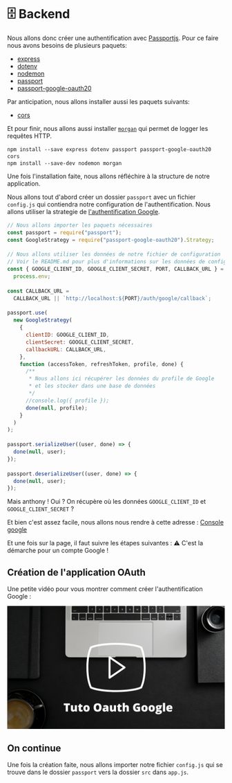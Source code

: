 # 🗄 Backend

Nous allons donc créer une authentification avec [Passportjs](https://www.passportjs.org/).
Pour ce faire nous avons besoins de plusieurs paquets:

- [express](https://www.npmjs.com/package/express)
- [dotenv](https://www.npmjs.com/package/dotenv)
- [nodemon](https://www.npmjs.com/package/nodemon)
- [passport](https://www.npmjs.com/package/passport)
- [passport-google-oauth20](https://www.npmjs.com/package/passport-google-oauth20)

Par anticipation, nous allons installer aussi les paquets suivants:

- [cors](https://www.npmjs.com/package/cors)

Et pour finir, nous allons aussi installer [`morgan`](https://www.npmjs.com/package/morgan) qui permet de logger les requêtes HTTP.

```shell
npm install --save express dotenv passport passport-google-oauth20 cors
npm install --save-dev nodemon morgan
```

Une fois l'installation faite, nous allons réfléchire à la structure de notre application.

Nous allons tout d'abord créer un dossier `passport` avec un fichier `config.js` qui contiendra notre configuration de l'authentification. Nous allons utiliser la strategie de [l'authentification Google](https://www.passportjs.org/packages/passport-google-oauth20/).

```js
// Nous allons importer les paquets nécessaires
const passport = require("passport");
const GoogleStrategy = require("passport-google-oauth20").Strategy;

// Nous allons utiliser les données de notre fichier de configuration
// Voir le README.md pour plus d'informations sur les données de configuration
const { GOOGLE_CLIENT_ID, GOOGLE_CLIENT_SECRET, PORT, CALLBACK_URL } =
  process.env;

const CALLBACK_URL =
  CALLBACK_URL || `http://localhost:${PORT}/auth/google/callback`;

passport.use(
  new GoogleStrategy(
    {
      clientID: GOOGLE_CLIENT_ID,
      clientSecret: GOOGLE_CLIENT_SECRET,
      callbackURL: CALLBACK_URL,
    },
    function (accessToken, refreshToken, profile, done) {
      /**
       * Nous allons ici récupérer les données du profile de Google
       * et les stocker dans une base de données
       */
      //console.log({ profile });
      done(null, profile);
    }
  )
);

passport.serializeUser((user, done) => {
  done(null, user);
});

passport.deserializeUser((user, done) => {
  done(null, user);
});
```

Mais anthony ! Oui ? On récupère où les données `GOOGLE_CLIENT_ID` et `GOOGLE_CLIENT_SECRET` ?

Et bien c'est assez facile, nous allons nous rendre à cette adresse : [Console google](https://console.developers.google.com/)

Et une fois sur la page, il faut suivre les étapes suivantes :
⚠️ C'est la démarche pour un compte Google !

## Création de l'application OAuth

Une petite vidéo pour vous montrer comment créer l'authentification Google :

[![tuto](../_doc/bg.png)](https://youtu.be/DIh_t-tm4IA "tuto")

## On continue

Une fois la création faite, nous allons importer notre fichier `config.js` qui se trouve dans le dossier `passport` vers la dossier `src` dans `app.js`. 
